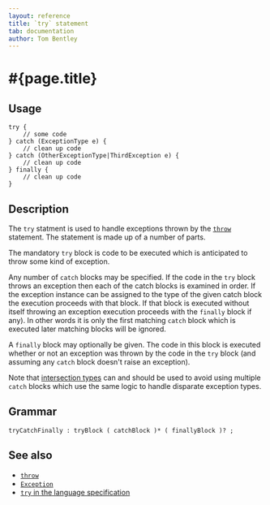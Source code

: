 ```yaml
---
layout: reference
title: `try` statement
tab: documentation
author: Tom Bentley
---
```


# #{page.title}

## Usage 

    try {
        // some code
    } catch (ExceptionType e) {
        // clean up code
    } catch (OtherExceptionType|ThirdException e) {
        // clean up code
    } finally {
        // clean up code
    }

## Description

The `try` statment is used to handle exceptions thrown by the 
[`throw`](../throw) statement. The statement is made up of a number of parts. 

The mandatory `try` block is code to be executed which is anticipated to 
throw some kind of exception. 

Any number of `catch` blocks may be specified. If the code in the `try` block 
throws an exception then each of the catch blocks is examined in order. If the 
exception instance can be assigned to the type of the given catch block the 
execution proceeds with that block. If that block is executed without itself 
throwing an exception execution proceeds with the `finally` block if any). 
In other words it is only the first matching `catch` block which is executed 
later matching blocks will be ignored.

A `finally` block may optionally be given. The code in this block is executed
whether or not an exception was thrown by the code in the `try` block (and 
assuming any `catch` block doesn't raise an exception). 

Note that [intersection types](FIXME) can and should be used to avoid using 
multiple `catch` blocks which use the same logic to handle disparate 
exception types.

## Grammar

    tryCatchFinally : tryBlock ( catchBlock )* ( finallyBlock )? ;

## See also

* [`throw`](../throw)
* [`Exception`](../../ceylon.language/Exception)
* [`try` in the language specification](#{site.urls.spec}#trycatchfinally)

